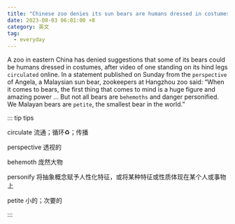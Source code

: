 ```yaml
---
title: "Chinese zoo denies its sun bears are humans dressed in costumes"
date: 2023-08-03 06:01:00 +8
category: 英文
tag:
  - everyday
---
```


A zoo in eastern China has denied suggestions that some of its bears could be humans dressed in costumes, after video of one standing on its hind legs `circulated` online. In a statement published on Sunday from the `perspective` of Angela, a Malaysian sun bear, zookeepers at Hangzhou zoo said: “When it comes to bears, the first thing that comes to mind is a huge figure and amazing power … But not all bears are `behemoths` and danger personified. We Malayan bears are `petite`, the smallest bear in the world.”

::: tip tips

circulate 流通；循环♻️；传播

perspective 透视的

behemoth 庞然大物

personify 将抽象概念赋予人性化特征，或将某种特征或性质体现在某个人或事物上

petite 小的；次要的

:::
